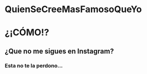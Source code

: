 # QuienSeCreeMasFamosoQueYo
<h1>¿¡CÓMO!?</h1>
<h2>¿Que no me sigues en Instagram?</h2>
<h3>Esta no te la perdono...</h3>
